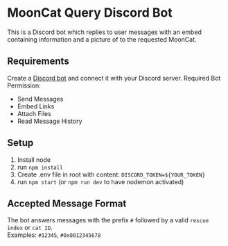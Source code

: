 # MoonCat Query Discord Bot

This is a Discord bot which replies to user messages with an embed containing information and a picture of to the requested MoonCat.

## Requirements

Create a [Discord bot](https://discord.com/developers/applications/) and connect it with your Discord server.
Required Bot Permission:
* Send Messages
* Embed Links
* Attach Files
* Read Message History

## Setup

1. Install node
2. run `npm install`
3. Create .env file in root with content: `DISCORD_TOKEN=${YOUR_TOKEN}`
4. run `npm start` (or `npm run dev` to have nodemon activated)

## Accepted Message Format

The bot answers messages with the prefix `#` followed by a valid `rescue index` or `cat ID`.\
Examples: `#12345`, `#0x0012345678`
